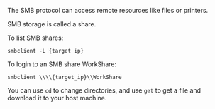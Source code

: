 The SMB protocol can access remote resources like files or printers.

SMB storage is called a share.

To list SMB shares:

```
smbclient -L {target ip}
```

To login to an SMB share WorkShare:

```
smbclient \\\\{target_ip}\\WorkShare
```

You can use `cd` to change directories, and use `get` to get a file and download it to your host machine.

